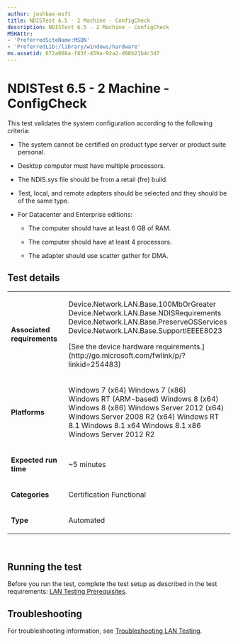 ```yaml
---
author: joshbax-msft
title: NDISTest 6.5 - 2 Machine - ConfigCheck
description: NDISTest 6.5 - 2 Machine - ConfigCheck
MSHAttr:
- 'PreferredSiteName:MSDN'
- 'PreferredLib:/library/windows/hardware'
ms.assetid: 672a008a-f83f-459a-92a2-d08b21b4c3d7
---
```


# NDISTest 6.5 - 2 Machine - ConfigCheck


This test validates the system configuration according to the following criteria:

-   The system cannot be certified on product type server or product suite personal.

-   Desktop computer must have multiple processors.

-   The NDIS.sys file should be from a retail (fre) build.

-   Test, local, and remote adapters should be selected and they should be of the same type.

-   For Datacenter and Enterprise editions:

    -   The computer should have at least 6 GB of RAM.

    -   The computer should have at least 4 processors.

    -   The adapter should use scatter gather for DMA.

## Test details


<table>
<colgroup>
<col width="50%" />
<col width="50%" />
</colgroup>
<tbody>
<tr class="odd">
<td><p><strong>Associated requirements</strong></p></td>
<td><p>Device.Network.LAN.Base.100MbOrGreater Device.Network.LAN.Base.NDISRequirements Device.Network.LAN.Base.PreserveOSServices Device.Network.LAN.Base.SupportIEEEE8023</p>
<p>[See the device hardware requirements.](http://go.microsoft.com/fwlink/p/?linkid=254483)</p></td>
</tr>
<tr class="even">
<td><p><strong>Platforms</strong></p></td>
<td><p>Windows 7 (x64) Windows 7 (x86) Windows RT (ARM-based) Windows 8 (x64) Windows 8 (x86) Windows Server 2012 (x64) Windows Server 2008 R2 (x64) Windows RT 8.1 Windows 8.1 x64 Windows 8.1 x86 Windows Server 2012 R2</p></td>
</tr>
<tr class="odd">
<td><p><strong>Expected run time</strong></p></td>
<td><p>~5 minutes</p></td>
</tr>
<tr class="even">
<td><p><strong>Categories</strong></p></td>
<td><p>Certification Functional</p></td>
</tr>
<tr class="odd">
<td><p><strong>Type</strong></p></td>
<td><p>Automated</p></td>
</tr>
</tbody>
</table>

 

## Running the test


Before you run the test, complete the test setup as described in the test requirements: [LAN Testing Prerequisites](lan-testing-prerequisites.md).

## Troubleshooting


For troubleshooting information, see [Troubleshooting LAN Testing](troubleshooting-lan-testing.md).

 

 






